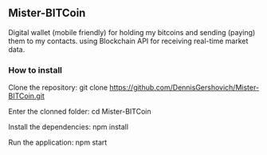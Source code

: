 ## Mister-BITCoin
Digital wallet (mobile friendly) for holding my bitcoins and sending (paying) them to my contacts.
using Blockchain API for receiving real-time market data.

### How to install
Clone the repository:
git clone https://github.com/DennisGershovich/Mister-BITCoin.git

Enter the clonned folder:
cd Mister-BITCoin

Install the dependencies:
npm install

Run the application:
npm start
